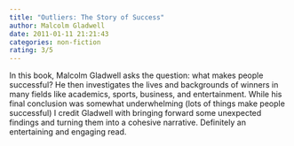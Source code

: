 ```yaml
---
title: "Outliers: The Story of Success"
author: Malcolm Gladwell
date: 2011-01-11 21:21:43
categories: non-fiction
rating: 3/5
---
```


In this book, Malcolm Gladwell asks the question: what makes people successful? He then investigates the lives and backgrounds of winners in many fields like academics, sports, business, and entertainment. While his final conclusion was somewhat underwhelming (lots of things make people successful) I credit Gladwell with bringing forward some unexpected findings and turning them into a cohesive narrative. Definitely an entertaining and engaging read.
